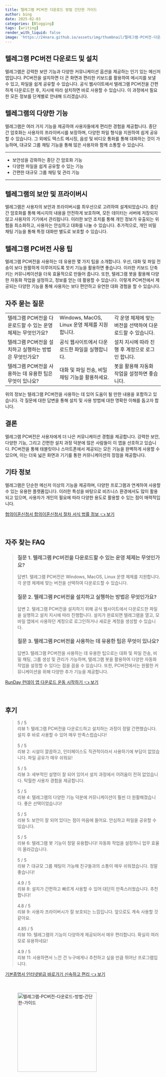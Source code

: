 ```yaml
---
title: 텔레그램 PC버전 다운로드 방법 간단한 가이드
author: bing
date: 2025-02-03
categories: [Blogging]
tags: [writing]
render_with_liquid: false
image: 'https://24nara.github.io/assets/img/thumbnail/텔레그램-PC버전-다운로드-방법-간단한-가이드.webp'
---
```



<h2 id='텔레그램 PC버전 다운로드 및 설치'>텔레그램 PC버전 다운로드 및 설치</h2>

<p>텔레그램은 강력한 보안 기능과 다양한 커뮤니케이션 옵션을 제공하는 인기 있는 메신저 앱입니다. PC버전을 설치하면 더 큰 화면과 편리한 키보드를 활용하여 메시지를 보낼 수 있고, 파일을 쉽게 공유할 수 있습니다. 공식 웹사이트에서 텔레그램 PC버전을 간편하게 다운로드한 후, 지시에 따라 설치하면 바로 사용할 수 있습니다. 이 과정에서 필요한 모든 정보를 단계별로 안내해 드리겠습니다.</p>

<h2 id='텔레그램의 다양한 기능'>텔레그램의 다양한 기능</h2>

<p>텔레그램은 여러 가지 기능을 제공하여 사용자들에게 편리한 경험을 제공합니다. 종단 간 암호화는 사용자의 프라이버시를 보장하며, 다양한 파일 형식을 지원하여 쉽게 공유할 수 있습니다. 그 외에도 텍스트 메시징, 음성 및 비디오 통화를 통해 대화하는 것이 가능하며, 대규모 그룹 채팅 기능을 통해 많은 사용자와 함께 소통할 수 있습니다.</p>

<hr />

<ul>
    <li>보안성을 강화하는 종단 간 암호화 기능</li>
    <li>다양한 파일을 쉽게 공유할 수 있는 기능</li>
    <li>간편한 대규모 그룹 채팅 및 관리 기능</li>
</ul>

<hr />

<h2 id='텔레그램의 보안 및 프라이버시'>텔레그램의 보안 및 프라이버시</h2>

<p>텔레그램은 사용자의 보안과 프라이버시를 최우선으로 고려하여 설계되었습니다. 종단 간 암호화를 통해 메시지의 내용을 안전하게 보호하며, 모든 데이터는 서버에 저장되지 않고 사용자의 기기에서 관리됩니다. 이러한 보안 조치를 통해 개인 정보가 유출되는 위험을 최소화하고, 사용자는 안심하고 대화를 나눌 수 있습니다. 추가적으로, 개인 비밀 채팅 기능을 통해 특정 대화만 별도로 보호할 수 있습니다.</p>

<h2 id='텔레그램 PC버전 사용 팁'>텔레그램 PC버전 사용 팁</h2>

<p>텔레그램 PC버전을 사용하는 데 유용한 몇 가지 팁을 소개합니다. 우선, 대화 및 파일 전송이 보다 원활하게 이루어지도록 핫키 기능을 활용하면 좋습니다. 이러한 키보드 단축키는 커뮤니케이션을 더욱 효율적으로 만들어 줍니다. 또한, 텔레그램 봇을 활용해 다양한 자동화 작업을 설정하고, 정보를 얻는 데 활용할 수 있습니다. 이렇게 PC버전에서 제공되는 다양한 기능을 통해 사용자는 보다 편안하고 유연한 대화 경험을 할 수 있습니다.</p>

<h2 id='자주 묻는 질문'>자주 묻는 질문</h2>

<table>
    <tr>
        <td>텔레그램 PC버전을 다운로드할 수 있는 운영 체제는 무엇인가요?</td>
        <td>Windows, MacOS, Linux 운영 체제를 지원합니다.</td>
        <td>각 운영 체제에 맞는 버전을 선택하여 다운로드할 수 있습니다.</td>
    </tr>
    <tr>
        <td>텔레그램 PC버전을 설치하고 실행하는 방법은 무엇인가요?</td>
        <td>공식 웹사이트에서 다운로드한 파일을 실행합니다.</td>
        <td>설치 지시에 따라 진행 후 계정으로 로그인 합니다.</td>
    </tr>
    <tr>
        <td>텔레그램 PC버전을 사용하는 데 유용한 팁은 무엇이 있나요?</td>
        <td>대화 및 파일 전송, 비밀 채팅 기능을 활용하세요.</td>
        <td>봇을 활용해 자동화 작업을 설정하면 좋습니다.</td>
    </tr>
</table>

<p>위의 정보는 텔레그램 PC버전을 사용하는 데 있어 도움이 될 만한 내용을 포함하고 있습니다. 각 질문에 대한 답변을 통해 설치 및 사용 방법에 대한 명확한 이해를 돕고자 합니다.</p>

<h2 id='결론'>결론</h2>

<p>텔레그램 PC버전은 사용자에게 더 나은 커뮤니케이션 경험을 제공합니다. 강력한 보안, 다양한 기능, 그리고 간편한 설치 과정 덕분에 많은 사람들이 이 앱을 선호하고 있습니다. PC버전을 통해 태블릿이나 스마트폰에서 제공되는 모든 기능을 완벽하게 사용할 수 있으며, 이는 더욱 넓은 화면과 기기를 통한 커뮤니케이션의 장점을 제공합니다.</p>

<h2 id='기타 정보'>기타 정보</h2>

<p>텔레그램은 단순한 메신저 이상의 기능을 제공하며, 다양한 프로그램과 연계하여 사용할 수 있는 유용한 플랫폼입니다. 이러한 특성을 바탕으로 비즈니스 환경에서도 많이 활용되고 있으며, 사용자가 개인의 필요에 따라 다양한 용도로 활용할 수 있는 점이 매력적입니다.</p>


<p><a class="click-button" title="협의이혼신청서 합의이혼신청서 절차 서식 법률 정보" href="https://24nara.github.io/posts/%ED%98%91%EC%9D%98%EC%9D%B4%ED%98%BC%EC%8B%A0%EC%B2%AD%EC%84%9C-%ED%95%A9%EC%9D%98%EC%9D%B4%ED%98%BC%EC%8B%A0%EC%B2%AD%EC%84%9C-%EC%A0%88%EC%B0%A8-%EC%84%9C%EC%8B%9D-%EB%B2%95%EB%A5%A0-%EC%A0%95%EB%B3%B4/" rel="dofollow">협의이혼신청서 합의이혼신청서 절차 서식 법률 정보 👈 보기</a></p><br>
<h2 id='자주_찾는_FAQ'>자주 찾는 FAQ</h2>
<div itemscope="" itemtype="https://schema.org/FAQPage"> 
<blockquote> 
<div itemscope="" itemprop="mainEntity" itemtype="https://schema.org/Question"> 
<h3 itemprop="name">질문 1. 텔레그램 PC버전을 다운로드할 수 있는 운영 체제는 무엇인가요?</h3> 
<div itemscope="" itemprop="acceptedAnswer" itemtype="https://schema.org/Answer"> 
<span itemprop="text"> 
<p>답변1. 텔레그램 PC버전은 Windows, MacOS, Linux 운영 체제를 지원합니다. 각 운영 체제에 맞는 버전을 선택하여 다운로드할 수 있습니다.</p> 
</span> 
</div> 
</div> 

<div itemscope="" itemprop="mainEntity" itemtype="https://schema.org/Question"> 
<h3 itemprop="name">질문 2. 텔레그램 PC버전을 설치하고 실행하는 방법은 무엇인가요?</h3> 
<div itemscope="" itemprop="acceptedAnswer" itemtype="https://schema.org/Answer"> 
<span itemprop="text"> 
<p>답변 2. 텔레그램 PC버전을 설치하기 위해 공식 웹사이트에서 다운로드한 파일을 실행하고 설치 지시에 따라 진행합니다. 설치가 완료되면 텔레그램을 열고, 모바일 앱에서 사용하던 계정으로 로그인하거나 새로운 계정을 생성할 수 있습니다.</p> 
</span> 
</div> 
</div> 

<div itemscope="" itemprop="mainEntity" itemtype="https://schema.org/Question"> 
<h3 itemprop="name">질문 3. 텔레그램 PC버전을 사용하는 데 유용한 팁은 무엇이 있나요?</h3> 
<div itemscope="" itemprop="acceptedAnswer" itemtype="https://schema.org/Answer"> 
<span itemprop="text"> 
<p>답변3. 텔레그램 PC버전을 사용하는 데 유용한 팁으로는 대화 및 파일 전송, 비밀 채팅, 그룹 생성 및 관리가 가능하며, 텔레그램 봇을 활용하여 다양한 자동화 작업을 설정할 수 있다는 점을 꼽을 수 있습니다. 또한, PC버전에서는 원활한 커뮤니케이션을 위해 다양한 추가 기능을 제공합니다.</p> 
</span> 
</div> 
</div> 
</blockquote> 
</div>
<p><a class="click-button" title="RunDay 런데이 앱 다운로드 운동 시작하기" href="https://24nara.github.io/posts/RunDay-%EB%9F%B0%EB%8D%B0%EC%9D%B4-%EC%95%B1-%EB%8B%A4%EC%9A%B4%EB%A1%9C%EB%93%9C-%EC%9A%B4%EB%8F%99-%EC%8B%9C%EC%9E%91%ED%95%98%EA%B8%B0/" rel="dofollow">RunDay 런데이 앱 다운로드 운동 시작하기 👈 보기</a></p><br>
<h2 id='후기'>후기</h2>
<div itemscope itemtype="https://schema.org/Product">
  <blockquote>
  <div itemprop="review" itemscope itemtype="https://schema.org/Review">
      <div itemprop="reviewRating" itemscope itemtype="https://schema.org/Rating"> <span itemprop="ratingValue">5</span> / <span itemprop="bestRating">5</span> </div>
      <span itemprop="reviewBody">리뷰 1: 텔레그램 PC버전을 다운로드하고 설치하는 과정이 정말 간편했습니다. 설치 후 바로 사용할 수 있어 매우 만족스럽습니다!</span>
  </div>
  <br>
  <div itemprop="review" itemscope itemtype="https://schema.org/Review">
      <div itemprop="reviewRating" itemscope itemtype="https://schema.org/Rating"> <span itemprop="ratingValue">5</span> / <span itemprop="bestRating">5</span> </div>
      <span itemprop="reviewBody">리뷰 2: 시설이 깔끔하고, 인터페이스도 직관적이라서 사용하기에 부담이 없었습니다. 파일 공유가 매우 쉬워요!</span>
  </div>
  <br>
  <div itemprop="review" itemscope itemtype="https://schema.org/Review">
      <div itemprop="reviewRating" itemscope itemtype="https://schema.org/Rating"> <span itemprop="ratingValue">5</span> / <span itemprop="bestRating">5</span> </div>
      <span itemprop="reviewBody">리뷰 3: 세부적인 설명이 잘 되어 있어서 설치 과정에서 어려움이 전혀 없었습니다. 탁월한 사용자 경험을 제공합니다.</span>
  </div>
  <br>
  <div itemprop="review" itemscope itemtype="https://schema.org/Review">
      <div itemprop="reviewRating" itemscope itemtype="https://schema.org/Rating"> <span itemprop="ratingValue">5</span> / <span itemprop="bestRating">5</span> </div>
      <span itemprop="reviewBody">리뷰 4: 텔레그램의 다양한 기능 덕분에 커뮤니케이션이 훨씬 더 원활해졌습니다. 좋은 선택이었습니다!</span>
  </div>
  <br>
  <div itemprop="review" itemscope itemtype="https://schema.org/Review">
      <div itemprop="reviewRating" itemscope itemtype="https://schema.org/Rating"> <span itemprop="ratingValue">5</span> / <span itemprop="bestRating">5</span> </div>
      <span itemprop="reviewBody">리뷰 5: 보안이 잘 되어 있다는 점이 마음에 들어요. 안심하고 파일을 공유할 수 있습니다.</span>
  </div>
  <br>
  <div itemprop="review" itemscope itemtype="https://schema.org/Review">
      <div itemprop="reviewRating" itemscope itemtype="https://schema.org/Rating"> <span itemprop="ratingValue">5</span> / <span itemprop="bestRating">5</span> </div>
      <span itemprop="reviewBody">리뷰 6: 텔레그램 봇 기능이 정말 유용합니다! 자동화 작업을 설정하니 업무 효율이 올라갔습니다.</span>
  </div>
  <br>
  <div itemprop="review" itemscope itemtype="https://schema.org/Review">
      <div itemprop="reviewRating" itemscope itemtype="https://schema.org/Rating"> <span itemprop="ratingValue">5</span> / <span itemprop="bestRating">5</span> </div>
      <span itemprop="reviewBody">리뷰 7: 대규모 그룹 채팅이 가능해 친구들과의 소통이 매우 쉬워졌습니다. 정말 좋습니다!</span>
  </div>
  <br>
  <div itemprop="review" itemscope itemtype="https://schema.org/Review">
      <div itemprop="reviewRating" itemscope itemtype="https://schema.org/Rating"> <span itemprop="ratingValue">4.9</span> / <span itemprop="bestRating">5</span> </div>
      <span itemprop="reviewBody">리뷰 8: 설치가 간편하고 빠르게 사용할 수 있어 대단히 만족스러웠습니다. 추천합니다!</span>
  </div>
  <br>
  <div itemprop="review" itemscope itemtype="https://schema.org/Review">
      <div itemprop="reviewRating" itemscope itemtype="https://schema.org/Rating"> <span itemprop="ratingValue">4.8</span> / <span itemprop="bestRating">5</span> </div>
      <span itemprop="reviewBody">리뷰 9: 사용자 프라이버시가 잘 보호되는 느낌입니다. 앞으로도 계속 사용할 것 같아요.</span>
  </div>
  <br>
  <div itemprop="review" itemscope itemtype="https://schema.org/Review">
      <div itemprop="reviewRating" itemscope itemtype="https://schema.org/Rating"> <span itemprop="ratingValue">4.85</span> / <span itemprop="bestRating">5</span> </div>
      <span itemprop="reviewBody">리뷰 10: 텔레그램의 기능이 다양하게 제공되어서 매우 편리합니다. 확실히 여러모로 유용하네요!</span>
  </div>
  <br>
  <div itemprop="review" itemscope itemtype="https://schema.org/Review">
      <div itemprop="reviewRating" itemscope itemtype="https://schema.org/Rating"> <span itemprop="ratingValue">4.9</span> / <span itemprop="bestRating">5</span> </div>
      <span itemprop="reviewBody">리뷰 11: 사용하면서 느낀 건 누구에게나 추천하고 싶을 만큼 뛰어난 프로그램입니다.</span>
  </div>
  </blockquote>
</div>
<p><a class="click-button" title="기본증명서 인터넷발급 바로가기 신속하고 편리" href="https://24nara.github.io/posts/%EA%B8%B0%EB%B3%B8%EC%A6%9D%EB%AA%85%EC%84%9C-%EC%9D%B8%ED%84%B0%EB%84%B7%EB%B0%9C%EA%B8%89-%EB%B0%94%EB%A1%9C%EA%B0%80%EA%B8%B0-%EC%8B%A0%EC%86%8D%ED%95%98%EA%B3%A0-%ED%8E%B8%EB%A6%AC/" rel="dofollow">기본증명서 인터넷발급 바로가기 신속하고 편리 👈 보기</a></p><br>
<figure class="image"><img src="https://24nara.github.io/assets/img/thumbnail/텔레그램-PC버전-다운로드-방법-간단한-가이드.webp" alt="텔레그램-PC버전-다운로드-방법-간단한-가이드" width="256" height="256"></figure>
